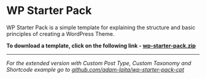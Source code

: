 # WP Starter Pack

WP Starter Pack is a simple template for explaining the structure and basic principles of creating a WordPress Theme.

**To download a template, click on the following link - [wp-starter-pack.zip](https://github.com/adam-laita/wp-starter-pack/releases/latest/download/wp-starter-pack.zip)**

___

*For the extended version with Custom Post Type, Custom Taxonomy and Shortcode example go to [github.com/adam-laita/wp-starter-pack-cpt](https://github.com/adam-laita/wp-starter-pack-cpt)*
